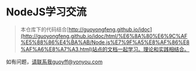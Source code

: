 # NodeJS学习交流

> 本仓库下的代码结合[http://guoyongfeng.github.io/idoc](http://guoyongfeng.github.io/idoc/html/%E6%8A%80%E6%9C%AF%E5%88%86%E4%BA%AB/Node.js%E7%9F%A5%E8%AF%86%E8%AF%A6%E8%A7%A3.html)站点的文档一起学习。理论和实践相结合。

如有问题，请联系我guoyff@yonyou.com
